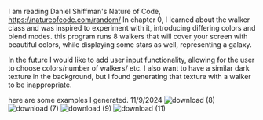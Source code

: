 I am reading Daniel Shiffman's Nature of Code, https://natureofcode.com/random/
In chapter 0, I learned about the walker class and was inspired to experiment with it, introducing differing colors and blend modes.
this program runs 8 walkers that will cover your screen with beautiful colors, while displaying some stars as well, representing a galaxy.

In the future I would like to add user input functionality, allowing for the user to choose colors/number of walkers/ etc.
I also want to have a similar dark texture in the background, but I found generating that texture with a walker to be inappropriate.

here are some examples I generated. 11/9/2024
![download (8)](https://github.com/user-attachments/assets/ca9e935f-936d-434b-8920-ae86d7abbaf9)
![download (7)](https://github.com/user-attachments/assets/c2193720-3b7e-4974-94ea-6b662de0ce73)
![download (9)](https://github.com/user-attachments/assets/43131d64-bf42-4857-884a-8e15191a9563)
![download (11)](https://github.com/user-attachments/assets/a0c0aa6a-85d6-4c7b-abf6-0701f2bcbf6c)
